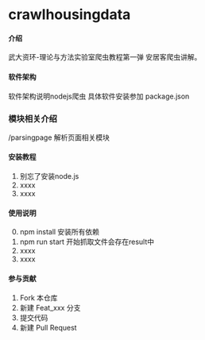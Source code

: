 # crawlhousingdata

#### 介绍
武大资环-理论与方法实验室爬虫教程第一弹
安居客爬虫讲解。

#### 软件架构
软件架构说明nodejs爬虫
具体软件安装参加
package.json

### 模块相关介绍
/parsingpage  解析页面相关模块

#### 安装教程

1. 别忘了安装node.js
2. xxxx
3. xxxx

#### 使用说明

0. npm install 安装所有依赖 
1. npm run start 开始抓取文件会存在result中
2. xxxx
3. xxxx

#### 参与贡献

1. Fork 本仓库
2. 新建 Feat_xxx 分支
3. 提交代码
4. 新建 Pull Request


